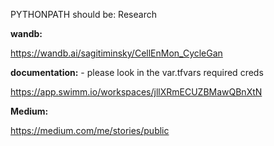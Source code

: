 PYTHONPATH should be: Research

**wandb:** 

https://wandb.ai/sagitiminsky/CellEnMon_CycleGan

**documentation:** - please look in the var.tfvars required creds 

https://app.swimm.io/workspaces/jllXRmECUZBMawQBnXtN 


**Medium:**

https://medium.com/me/stories/public
